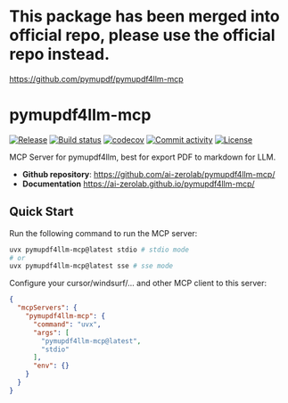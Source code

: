 # This package has been merged into official repo, please use the official repo instead.

https://github.com/pymupdf/pymupdf4llm-mcp

# pymupdf4llm-mcp

[![Release](https://img.shields.io/github/v/release/ai-zerolab/pymupdf4llm-mcp)](https://img.shields.io/github/v/release/ai-zerolab/pymupdf4llm-mcp)
[![Build status](https://img.shields.io/github/actions/workflow/status/ai-zerolab/pymupdf4llm-mcp/main.yml?branch=main)](https://github.com/ai-zerolab/pymupdf4llm-mcp/actions/workflows/main.yml?query=branch%3Amain)
[![codecov](https://codecov.io/gh/ai-zerolab/pymupdf4llm-mcp/branch/main/graph/badge.svg)](https://codecov.io/gh/ai-zerolab/pymupdf4llm-mcp)
[![Commit activity](https://img.shields.io/github/commit-activity/m/ai-zerolab/pymupdf4llm-mcp)](https://img.shields.io/github/commit-activity/m/ai-zerolab/pymupdf4llm-mcp)
[![License](https://img.shields.io/github/license/ai-zerolab/pymupdf4llm-mcp)](https://img.shields.io/github/license/ai-zerolab/pymupdf4llm-mcp)

MCP Server for pymupdf4llm, best for export PDF to markdown for LLM.

- **Github repository**: <https://github.com/ai-zerolab/pymupdf4llm-mcp/>
- **Documentation** <https://ai-zerolab.github.io/pymupdf4llm-mcp/>

## Quick Start

Run the following command to run the MCP server:

```bash
uvx pymupdf4llm-mcp@latest stdio # stdio mode
# or
uvx pymupdf4llm-mcp@latest sse # sse mode
```

Configure your cursor/windsurf/... and other MCP client to this server:

```json
{
  "mcpServers": {
    "pymupdf4llm-mcp": {
      "command": "uvx",
      "args": [
        "pymupdf4llm-mcp@latest",
        "stdio"
      ],
      "env": {}
    }
  }
}
```
